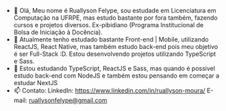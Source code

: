 - 👋 Olá, Meu nome é Ruallyson Felype, sou estudade em Licenciatura em Computação na UFRPE, mas estudo bastante por fora também, fazendo cursos e projetos diversos. Ex-pibidiano (Programa Institucional de Bolsa de Iniciação à Docência).
- 👀 Atualmente tenho estudado bastante Front-end | Mobile, utilizando ReactJS, React Native, mas também estudo back-end pois meu objetivo é ser Full-Stack :D. Estou desenvolvendo projetos utilizando TypeScript e Sass.
- 🌱 Estou estudando TypeScript, ReactJS e Sass, mas quando é possivel estudo back-end com NodeJS e também estou pensando em começar a estudar NextJS
- 📫 Contato: 
LinkedIn: https://www.linkedin.com/in/ruallyson-moura/ 
E-mail: ruallysonfelype@gmail.com
